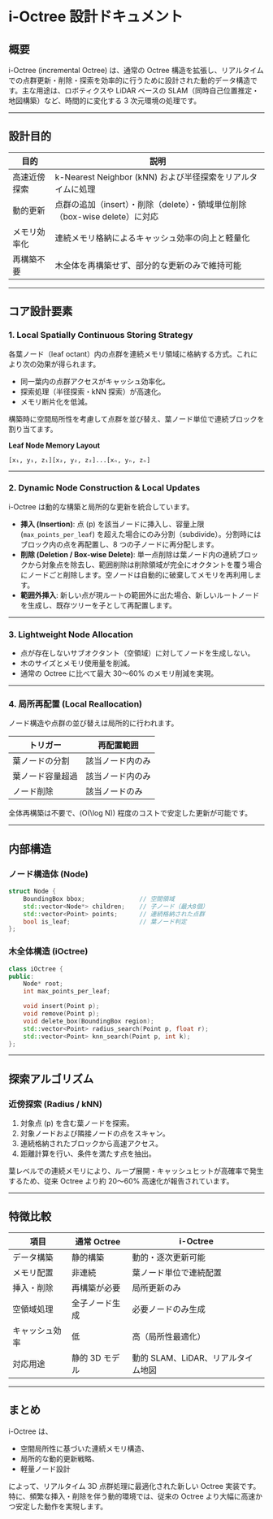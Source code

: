 # i-Octree 設計ドキュメント

## 概要

i-Octree (incremental Octree) は、通常の Octree 構造を拡張し、リアルタイムでの点群更新・削除・探索を効率的に行うために設計された動的データ構造です。主な用途は、ロボティクスや LiDAR ベースの SLAM（同時自己位置推定・地図構築）など、時間的に変化する 3 次元環境の処理です。

---

## 設計目的

| 目的 | 説明 |
| --- | --- |
| 高速近傍探索 | k-Nearest Neighbor (kNN) および半径探索をリアルタイムに処理 |
| 動的更新 | 点群の追加（insert）・削除（delete）・領域単位削除（box-wise delete）に対応 |
| メモリ効率化 | 連続メモリ格納によるキャッシュ効率の向上と軽量化 |
| 再構築不要 | 木全体を再構築せず、部分的な更新のみで維持可能 |

---

## コア設計要素

### 1. Local Spatially Continuous Storing Strategy

各葉ノード（leaf octant）内の点群を連続メモリ領域に格納する方式。これにより次の効果が得られます。

- 同一葉内の点群アクセスがキャッシュ効率化。
- 探索処理（半径探索・kNN 探索）が高速化。
- メモリ断片化を低減。

構築時に空間局所性を考慮して点群を並び替え、葉ノード単位で連続ブロックを割り当てます。

**Leaf Node Memory Layout**

```
[x₁, y₁, z₁][x₂, y₂, z₂]...[xₙ, yₙ, zₙ]
```

---

### 2. Dynamic Node Construction & Local Updates

i-Octree は動的な構築と局所的な更新を統合しています。

- **挿入 (Insertion)**: 点 \(p\) を該当ノードに挿入し、容量上限 (`max_points_per_leaf`) を超えた場合にのみ分割（subdivide）。分割時にはブロック内の点を再配置し、8 つの子ノードに再分配します。
- **削除 (Deletion / Box-wise Delete)**: 単一点削除は葉ノード内の連続ブロックから対象点を除去し、範囲削除は削除領域が完全にオクタントを覆う場合にノードごと削除します。空ノードは自動的に破棄してメモリを再利用します。
- **範囲外挿入**: 新しい点が現ルートの範囲外に出た場合、新しいルートノードを生成し、既存ツリーを子として再配置します。

---

### 3. Lightweight Node Allocation

- 点が存在しないサブオクタント（空領域）に対してノードを生成しない。
- 木のサイズとメモリ使用量を削減。
- 通常の Octree に比べて最大 30〜60% のメモリ削減を実現。

---

### 4. 局所再配置 (Local Reallocation)

ノード構造や点群の並び替えは局所的に行われます。

| トリガー | 再配置範囲 |
| --- | --- |
| 葉ノードの分割 | 該当ノード内のみ |
| 葉ノード容量超過 | 該当ノード内のみ |
| ノード削除 | 該当ノードのみ |

全体再構築は不要で、\(O(\log N)\) 程度のコストで安定した更新が可能です。

---

## 内部構造

### ノード構造体 (Node)

```cpp
struct Node {
    BoundingBox bbox;               // 空間領域
    std::vector<Node*> children;    // 子ノード（最大8個）
    std::vector<Point> points;      // 連続格納された点群
    bool is_leaf;                   // 葉ノード判定
};
```

### 木全体構造 (iOctree)

```cpp
class iOctree {
public:
    Node* root;
    int max_points_per_leaf;

    void insert(Point p);
    void remove(Point p);
    void delete_box(BoundingBox region);
    std::vector<Point> radius_search(Point p, float r);
    std::vector<Point> knn_search(Point p, int k);
};
```

---

## 探索アルゴリズム

### 近傍探索 (Radius / kNN)

1. 対象点 \(p\) を含む葉ノードを探索。
2. 対象ノードおよび隣接ノードの点をスキャン。
3. 連続格納されたブロックから高速アクセス。
4. 距離計算を行い、条件を満たす点を抽出。

葉レベルでの連続メモリにより、ループ展開・キャッシュヒットが高確率で発生するため、従来 Octree より約 20〜60% 高速化が報告されています。

---

## 特徴比較

| 項目 | 通常 Octree | i-Octree |
| --- | --- | --- |
| データ構築 | 静的構築 | 動的・逐次更新可能 |
| メモリ配置 | 非連続 | 葉ノード単位で連続配置 |
| 挿入・削除 | 再構築が必要 | 局所更新のみ |
| 空領域処理 | 全子ノード生成 | 必要ノードのみ生成 |
| キャッシュ効率 | 低 | 高（局所性最適化） |
| 対応用途 | 静的 3D モデル | 動的 SLAM、LiDAR、リアルタイム地図 |

---

## まとめ

i-Octree は、

- 空間局所性に基づいた連続メモリ構造、
- 局所的な動的更新戦略、
- 軽量ノード設計

によって、リアルタイム 3D 点群処理に最適化された新しい Octree 実装です。特に、頻繁な挿入・削除を伴う動的環境では、従来の Octree より大幅に高速かつ安定した動作を実現します。
